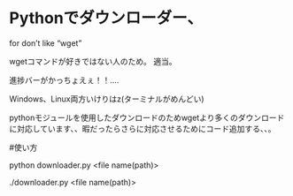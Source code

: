 #  Pythonでダウンローダー、
for don’t like “wget”

wgetコマンドが好きではない人のため。
適当。

進捗バーがかっちょえぇ！！....

Windows、Linux両方いけりはz(ターミナルがめんどい)

pythonモジュールを使用したダウンロードのためwgetより多くのダウンロードに対応しています、、暇だったらさらに対応させるためにコード追加する、、。

#使い方

python downloader.py <url> <file name(path)>

./downloader.py <url> <file name(path)>
